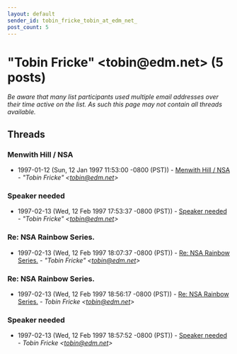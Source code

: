 ```yaml
---
layout: default
sender_id: tobin_fricke_tobin_at_edm_net_
post_count: 5
---
```


# "Tobin Fricke" <tobin<span>@</span>edm.net> (5 posts)

_Be aware that many list participants used multiple email addresses over their time active on the list. As such this page may not contain all threads available._

## Threads

### Menwith Hill / NSA
+ 1997-01-12 (Sun, 12 Jan 1997 11:53:00 -0800 (PST)) - [Menwith Hill / NSA](/archive/1997/01/be57cdcccdb65913e0bae523be368ab9d105b0761b7c7a6815fcfd34485460b5) - _"Tobin Fricke" \<tobin@edm.net\>_

### Speaker needed
+ 1997-02-13 (Wed, 12 Feb 1997 17:53:37 -0800 (PST)) - [Speaker needed](/archive/1997/02/d0d7afde0bd117925a1b380deb5f8682248b3eedc31807e92b0d2035e05aef2b) - _"Tobin Fricke" \<tobin@edm.net\>_

### Re: NSA Rainbow Series.
+ 1997-02-13 (Wed, 12 Feb 1997 18:07:37 -0800 (PST)) - [Re: NSA Rainbow Series.](/archive/1997/02/02e10d6dc912a70a04c6dcfcb90b8b828ab53df25baa1b43f0e80bb490827e01) - _"Tobin Fricke" \<tobin@edm.net\>_

### Re: NSA Rainbow Series.
+ 1997-02-13 (Wed, 12 Feb 1997 18:56:17 -0800 (PST)) - [Re: NSA Rainbow Series.](/archive/1997/02/b6a1205ff534ba7346f96f806f464fe9393b225326f3e6b06ae40f0daf1c6368) - _Tobin Fricke \<tobin@edm.net\>_

### Speaker needed
+ 1997-02-13 (Wed, 12 Feb 1997 18:57:52 -0800 (PST)) - [Speaker needed](/archive/1997/02/6b732b7f225166af28e2d3121b8b440fc252dd66c9ac02fe3b5a63510ecf644a) - _Tobin Fricke \<tobin@edm.net\>_

